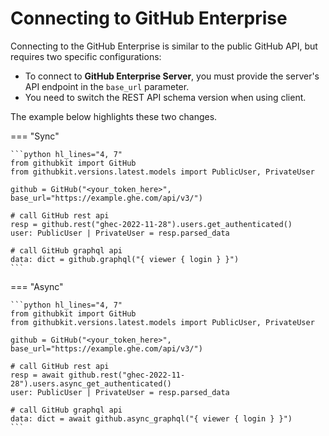 # Connecting to GitHub Enterprise

Connecting to the GitHub Enterprise is similar to the public GitHub API, but requires two specific configurations:

- To connect to **GitHub Enterprise Server**, you must provide the server's API endpoint in the `base_url` parameter.
- You need to switch the REST API schema version when using client.

The example below highlights these two changes.

=== "Sync"

    ```python hl_lines="4, 7"
    from githubkit import GitHub
    from githubkit.versions.latest.models import PublicUser, PrivateUser

    github = GitHub("<your_token_here>", base_url="https://example.ghe.com/api/v3/")

    # call GitHub rest api
    resp = github.rest("ghec-2022-11-28").users.get_authenticated()
    user: PublicUser | PrivateUser = resp.parsed_data

    # call GitHub graphql api
    data: dict = github.graphql("{ viewer { login } }")
    ```

=== "Async"

    ```python hl_lines="4, 7"
    from githubkit import GitHub
    from githubkit.versions.latest.models import PublicUser, PrivateUser

    github = GitHub("<your_token_here>", base_url="https://example.ghe.com/api/v3/")

    # call GitHub rest api
    resp = await github.rest("ghec-2022-11-28").users.async_get_authenticated()
    user: PublicUser | PrivateUser = resp.parsed_data

    # call GitHub graphql api
    data: dict = await github.async_graphql("{ viewer { login } }")
    ```
